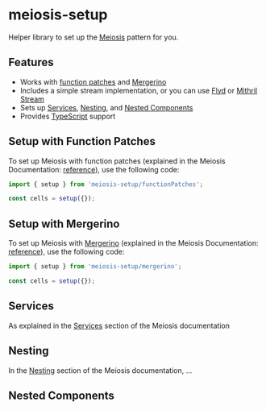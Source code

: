 # meiosis-setup

Helper library to set up the [Meiosis](https://meiosis.js.org) pattern for you.

## Features

- Works with [function patches](#setup-with-function-patches) and [Mergerino](#setup-with-mergerino)
- Includes a simple stream implementation, or you can use [Flyd](https://github.com/paldepind/flyd)
or [Mithril Stream](https://mithril.js.org/stream.html)
- Sets up [Services](#services), [Nesting](#nesting), and [Nested Components](#nested-components)
- Provides [TypeScript](https://www.typescriptlang.org/) support

## Setup with Function Patches

To set up Meiosis with function patches (explained in the Meiosis Documentation:
[reference](http://meiosis.js.org/docs/04-meiosis-with-function-patches.html)), use the following
code:

```js
import { setup } from 'meiosis-setup/functionPatches';

const cells = setup({});
```

## Setup with Mergerino

To set up Meiosis with [Mergerino](https://github.com/fuzetsu/mergerino)
(explained in the Meiosis Documentation:
[reference](http://meiosis.js.org/docs/05-meiosis-with-mergerino.html)), use the following
code:

```js
import { setup } from 'meiosis-setup/mergerino';

const cells = setup({});
```

## Services

As explained in the [Services](http://meiosis.js.org/docs/08-services.html) section of the Meiosis
documentation

## Nesting

In the [Nesting](http://meiosis.js.org/docs/09-nesting.html) section of the Meiosis documentation,
...

## Nested Components

<!--
```javascript
// Choose to use function patches or mergerino
import meiosisSetup from "meiosis-setup/functionPatches";
import meiosisSetup from "meiosis-setup/mergerino";

const app = {
  initial: { ... },
  services: [...]
};

const cells = meiosisSetup({ app });
```

[Meiosis](https://meiosis.js.org) is a pattern, not a library. Nevertheless, in response to popular
demand and for your convenience, here are some utility functions that help set up and use Meiosis.

`meiosis-setup` wires up the Meiosis pattern for you as explained in
[Services and Effects](https://meiosis.js.org/docs/services-and-effects.html), plus these
conveniences:

- works with [Flyd](https://github.com/paldepind/flyd),
[Mithril-Stream](https://mithril.js.org/stream.html),
[Mergerino](https://github.com/fuzetsu/mergerino), and
[Function Patches](http://meiosis.js.org/docs/04-meiosis-with-function-patches.html)
out of the box
- provides a simple stream implementation
- provides [TypeScript](https://www.typescriptlang.org) support
- provides a helper function to combine an array of patches into a single patch

See the repository for examples:
- [Using JavaScript](https://github.com/foxdonut/meiosis/tree/master/helpers/setup/using-javascript)
- [Using Typescript](https://github.com/foxdonut/meiosis/tree/master/helpers/setup/using-typescript)

Also see the [Meiosis examples](https://meiosis.js.org/examples.html) for more examples using
`meiosis-setup`.

## Getting Started

To use `meiosis-setup`, specify a stream library, and, optionally, a library instance to manage how
patches are merged to the application state. Of course, you'll also need a view library.

### Choosing a stream library

Out of the box, `meiosis-setup` supports these stream libraries:

- the `simpleStream` provided by `meiosis-setup` (used by default)
- [Flyd](https://github.com/paldepind/flyd)
- [Mithril-Stream](https://mithril.js.org/stream.html)

You can also use another stream library; see [Using another stream library](#other_stream_library).

### Choosing how to merge patches

Remember that the core of the Meiosis pattern is a stream of `states` that `scan`s an `update`
stream of patches and merges them to produce the states.

With `meiosis-setup`, you can use:

- [Mergerino](https://github.com/fuzetsu/mergerino)
- [Function Patches](http://meiosis.js.org/docs/04-meiosis-with-function-patches.html)

### Choosing a view library

You can use any view library that fits with the Meiosis pattern. Examples show how to use with
[React](https://reactjs.org), [Preact](https://preactjs.com), and [Mithril](https://mithril.js.org).
See [View Setup](#view_setup) for details.

## Installation

Using `npm`:

```
npm i meiosis-setup
```

Using a `script` tag:

```
<script src="https://unpkg.com/meiosis-setup"></script>
```

Using the `script` tag exposes a `Meiosis` global, under which the helper functions are
provided:

- `mergerino.setup`
- `functionPatches.setup`
- `common.setup`
- `simpleStream.stream`
- `simpleStream.scan`

## Meiosis Setup

The `meiosisSetup` function sets up the Meiosis pattern using the stream library and application
that you provide.

The `setup` function returns a stream of _cells_.

### Application

In the `app` object that you pass to `setup`, you can **optionally** provide the following:

- `initial`: an object that represents the initial state. If not provided, the initial state is
`{}`.
- `services`: an array of services.

-----

**For an explanation of services, please see the
[Services documentation](https://meiosis.js.org/docs/services-and-effects.html).**

-----

<a name="view_setup"></a>
## View Setup

### Mithril Setup

[Mithril](https://mithril.js.org) setup:

```javascript
import meiosisSetup from "meiosis-setup/...";
import m from "mithril";

// your App component
const App = {
  view: ({ attrs: { cell } }) => m(...)
};

// your app
const app = { ... };
const cells = meiosisSetup({ app });

m.mount(document.getElementById("app"), {
  view: () => m(App, { cell: cells() })
});

states.map(() => m.redraw());
```

See [here](https://github.com/foxdonut/meiosis/blob/master/helpers/setup/views/mithril/src/index.js)
for an example.

### Preact Setup

[Preact](https://preactjs.com) setup:

```javascript
import meiosisSetup from "meiosis-setup/...";
import { h, render } from "preact"

// your App component
const App = ({ cell }) => (
  <div>...</div>
);

// your app
const app = { ... };
const cells = meiosisSetup({ app });

const element = document.getElementById("app")
cells.map(cell => render(<App cell={cell} />, element))
```

See [here](https://github.com/foxdonut/meiosis/blob/master/helpers/setup/views/preact/src/index.js)
for an example.

### React Setup

[React](https://reactjs.org) setup:

```javascript
import meiosisSetup from "meiosis-setup/...";
import React from "react"
import { render } from "react-dom"

// your App component
const App = ({ cell }) => (
  <div>...</div>
);

// your app
const app = { ... };
const cells = meiosisSetup({ app });

const element = document.getElementById("app")
cells.map(cell => render(<App cell={cell} />, element))
```

See [here](https://github.com/foxdonut/meiosis/blob/master/helpers/setup/views/react/src/index.jsx)
for an example.

## Nesting

More to come..

See the repository for examples:
- [Using JavaScript](https://github.com/foxdonut/meiosis/tree/master/helpers/setup/using-javascript)
- [Using Typescript](https://github.com/foxdonut/meiosis/tree/master/helpers/setup/using-typescript)

## API

[API documentation is here.](docs/index.html)

## Credits

Many thanks to the following people for your contributions, feedback, and suggestions. They are much
appreciated!

- [James Forbes](https://james-forbes.com)
- [Scotty Simpson](https://github.com/CreaturesInUnitards)
- [Daniel Loomer](https://github.com/fuzetsu)
- [Erik Vullings](https://github.com/erikvullings)
- [Barney Carroll](https://github.com/barneycarroll)
- [Stephan Thon](https://github.com/smuemd)
- [Constantin Angheloiu](https://github.com/cmnstmntmn)

----

_meiosis-setup is developed by [foxdonut](https://github.com/foxdonut)
([@foxdonut00](http://twitter.com/foxdonut00)) and is released under the MIT license._

-->
